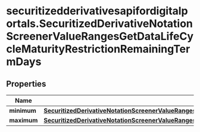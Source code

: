 # securitizedderivativesapifordigitalportals.SecuritizedDerivativeNotationScreenerValueRangesGetDataLifeCycleMaturityRestrictionRemainingTermDays

## Properties

Name | Type | Description | Notes
------------ | ------------- | ------------- | -------------
**minimum** | [**SecuritizedDerivativeNotationScreenerValueRangesGetDataLifeCycleMaturityRestrictionRemainingTermDaysMinimum**](SecuritizedDerivativeNotationScreenerValueRangesGetDataLifeCycleMaturityRestrictionRemainingTermDaysMinimum.md) |  | [optional] 
**maximum** | [**SecuritizedDerivativeNotationScreenerValueRangesGetDataLifeCycleMaturityRestrictionRemainingTermDaysMaximum**](SecuritizedDerivativeNotationScreenerValueRangesGetDataLifeCycleMaturityRestrictionRemainingTermDaysMaximum.md) |  | [optional] 


